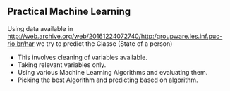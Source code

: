 ## Practical Machine Learning 

Using data available in http://web.archive.org/web/20161224072740/http:/groupware.les.inf.puc-rio.br/har we try to predict the Classe (State of a person)  

* This involves cleaning of variables available.    
* Taking relevant variables only.  
* Using various Machine Learning Algorithms and evaluating them.  
* Picking the best Algorithm and predicting based on algorithm.  

